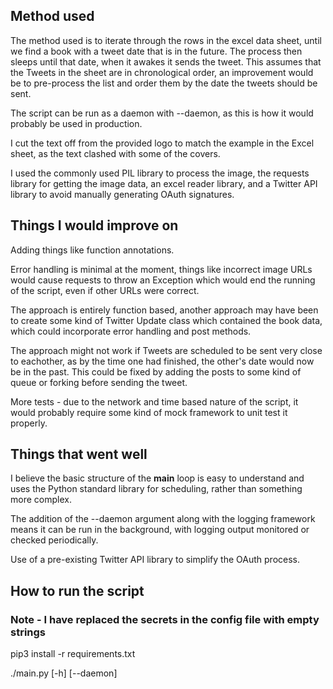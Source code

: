 ## Method used

The method used is to iterate through the rows in the excel data sheet, until we find a book with a tweet date that is in the future. The process then sleeps until that date, when it awakes it sends the tweet. This assumes that the Tweets in the sheet are in chronological order, an improvement would be to pre-process the list and order them by the date the tweets should be sent.

The script can be run as a daemon with --daemon, as this is how it would probably be used in production.

I cut the text off from the provided logo to match the example in the Excel sheet, as the text clashed with some of the covers.

I used the commonly used PIL library to process the image, the requests library for getting the image data, an excel reader library, and a Twitter API library to avoid manually generating OAuth signatures.

## Things I would improve on

Adding things like function annotations.

Error handling is minimal at the moment, things like incorrect image URLs would cause requests to throw an Exception which would end the running of the script, even if other URLs were correct. 

The approach is entirely function based, another approach may have been to create some kind of Twitter Update class which contained the book data, which could incorporate error handling and post methods.

The approach might not work if Tweets are scheduled to be sent very close to eachother, as by the time one had finished, the other's date would now be in the past. This could be fixed by adding the posts to some kind of queue or forking before sending the tweet.

More tests - due to the network and time based nature of the script, it would probably require some kind of mock framework to unit test it properly.

## Things that went well

I believe the basic structure of the __main__ loop is easy to understand and uses the Python standard library for scheduling, rather than something more complex.

The addition of the --daemon argument along with the logging framework means it can be run in the background, with logging output monitored or checked periodically. 

Use of a pre-existing Twitter API library to simplify the OAuth process.

## How to run the script 

### Note - I have replaced the secrets in the config file with empty strings

pip3 install -r requirements.txt

./main.py [-h] [--daemon]


